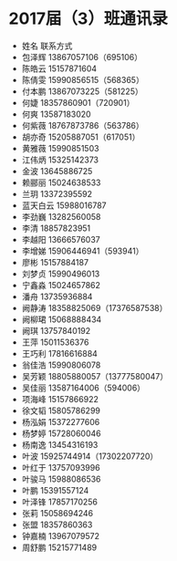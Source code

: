 ﻿# 2017届（3）班通讯录
* 姓名	          联系方式
* 包泽辉	13867057106（695106）
* 陈皓云	15157871604
* 陈倩雯	15990856515（568365）
* 付本鹏	13867073225（581225）
* 何婕	        18357860901（720901）
* 何爽	        13587183020
* 何紫薇	18767873786（563786）
* 胡亦奇	15205887051（617051）
* 黄雅薇	15990851503
* 江伟炳	15325142373
* 金波	        13645886725
* 赖郦丽	15024638533
* 兰玥	        13372395592
* 蓝天白云	15988016787
* 李劲巍	13282560058
* 李清	        18857823951
* 李越阳	13666576037
* 李增娣	15906446941（593941）
* 廖彬	        15157884187
* 刘梦贞	15990496013
* 宁鑫淼	15024657862
* 潘舟	        13735936884
* 阙静涛	18358825069（17376587538）
* 阙柳珺	15068888434
* 阙琪	        13757840192
* 王萍	        15011536376
* 王巧利	17816616884
* 翁佳浩	15990806078
* 吴芳颖	18805880057（13777580047）
* 吴佳丽	13587164006（594006）
* 项海峰	15157866922
* 徐文韬	15805786299
* 杨泓娟	15372277606
* 杨梦婷	15728060046
* 杨南逸	13454316193
* 叶波	        15925744914（17302207720）
* 叶红于	13757093996
* 叶骏马	15988086536
* 叶鹏	        15391557124
* 叶泽锋	17857170256
* 张莉	        15058694246
* 张盟	        18357860363
* 钟嘉楠	13967079572
* 周舒鹏	15215771489


